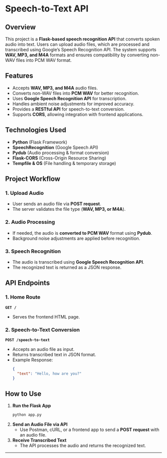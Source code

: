 # Speech-to-Text API

## Overview  
This project is a **Flask-based speech recognition API** that converts spoken audio into text. Users can upload audio files, which are processed and transcribed using Google’s Speech Recognition API. The system supports **WAV, MP3, and M4A** formats and ensures compatibility by converting non-WAV files into PCM WAV format.  

## Features  
- Accepts **WAV, MP3, and M4A** audio files.  
- Converts non-WAV files into **PCM WAV** for better recognition.  
- Uses **Google Speech Recognition API** for transcription.  
- Handles ambient noise adjustments for improved accuracy.  
- Provides a **RESTful API** for speech-to-text conversion.  
- Supports **CORS**, allowing integration with frontend applications.  

## Technologies Used  
- **Python** (Flask Framework)  
- **SpeechRecognition** (Google Speech API)  
- **Pydub** (Audio processing & format conversion)  
- **Flask-CORS** (Cross-Origin Resource Sharing)  
- **Tempfile & OS** (File handling & temporary storage)  

## Project Workflow  

### 1. Upload Audio  
- User sends an audio file via **POST request**.  
- The server validates the file type (**WAV, MP3, or M4A**).  

### 2. Audio Processing  
- If needed, the audio is **converted to PCM WAV** format using **Pydub**.  
- Background noise adjustments are applied before recognition.  

### 3. Speech Recognition  
- The audio is transcribed using **Google Speech Recognition API**.  
- The recognized text is returned as a JSON response.  

## API Endpoints  

### 1. Home Route  
**`GET /`**  
- Serves the frontend HTML page.  

### 2. Speech-to-Text Conversion  
**`POST /speech-to-text`**  
- Accepts an audio file as input.  
- Returns transcribed text in JSON format.  
- Example Response:  
  ```json
  {
    "text": "Hello, how are you?"
  }
  ```  

## How to Use  

1. **Run the Flask App**  
   ```bash
   python app.py
   ```
2. **Send an Audio File via API**  
   - Use Postman, cURL, or a frontend app to send a **POST request** with an audio file.  
3. **Receive Transcribed Text**  
   - The API processes the audio and returns the recognized text.  

---

